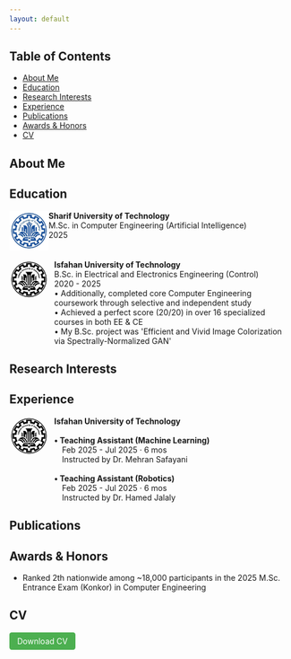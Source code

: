 ```yaml
---
layout: default
---
```


## Table of Contents
- [About Me](#about-me)
- [Education](#education)
- [Research Interests](#research-interests)
- [Experience](#experience)
- [Publications](#publications)
- [Awards & Honors](#awards--honors)
- [CV](#cv)

## About Me

## Education

<div style="display:flex; align-items:left;">
  <img src="./assets/img/SUT.jpg" alt="" style="width:70px; height:70px; border-radius:50% margin-right:10px;">
  <div>
    <strong>Sharif University of Technology</strong><br>
    M.Sc. in Computer Engineering (Artificial Intelligence)<br>
    2025<br>
  </div>
</div><br>

<div style="display:flex; align-items:left;">
  <img src="./assets/img/IUT.jpg" alt="" style="width:70px; height:70px; border-radius:50%; margin-right:10px;">
  <div>
    <strong>Isfahan University of Technology</strong><br>
    B.Sc. in Electrical and Electronics Engineering (Control)<br>
    2020 - 2025<br>
    • Additionally, completed core Computer Engineering coursework through selective and independent study<br>
    • Achieved a perfect score (20/20) in over 16 specialized courses in both EE & CE<br>
    • My B.Sc. project was 'Efficient and Vivid Image Colorization via Spectrally-Normalized GAN'<br>
  </div>
</div>

## Research Interests

## Experience
<div style="display:flex; align-items:left;">
  <img src="./assets/img/IUT.jpg" alt="" style="width:70px; height:70px; border-radius:50%; margin-right:10px;">
  <div>
    <strong>Isfahan University of Technology</strong><br><br>
    <strong>• Teaching Assistant (Machine Learning)</strong><br>
    &ensp;&ensp;Feb 2025 - Jul 2025 · 6 mos<br>
    &ensp;&ensp;Instructed by Dr. Mehran Safayani<br><br>
    <strong>• Teaching Assistant (Robotics)</strong><br>
    &ensp;&ensp;Feb 2025 - Jul 2025 · 6 mos<br>
    &ensp;&ensp;Instructed by Dr. Hamed Jalaly
  </div>
</div>

## Publications

## Awards & Honors
- Ranked 2th nationwide among ~18,000 participants in the 2025 M.Sc. Entrance Exam (Konkor) in Computer Engineering


## CV
<a href="CV_download_link" target="_blank"
   style="display:inline-block; background-color:#4CAF50; color:white;
          padding:0.5em 1em; text-decoration:none; border-radius:0.3em; font-size:1em;">
  Download CV
</a>